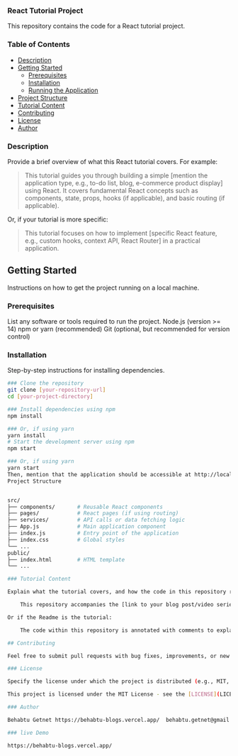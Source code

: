 ### React Tutorial Project

This repository contains the code for a React tutorial project.

### Table of Contents

- [Description](#description)
- [Getting Started](#getting-started)
  - [Prerequisites](#prerequisites)
  - [Installation](#installation)
  - [Running the Application](#running-the-application)
- [Project Structure](#project-structure)
- [Tutorial Content](#tutorial-content)
- [Contributing](#contributing)
- [License](#license)
- [Author](#author)

### Description

Provide a brief overview of what this React tutorial covers. For example:

> This tutorial guides you through building a simple [mention the application type, e.g., to-do list, blog, e-commerce product display] using React. It covers fundamental React concepts such as components, state, props, hooks (if applicable), and basic routing (if applicable).

Or, if your tutorial is more specific:

> This tutorial focuses on how to implement [specific React feature, e.g., custom hooks, context API, React Router] in a practical application.

## Getting Started

Instructions on how to get the project running on a local machine.

### Prerequisites

List any software or tools required to run the project.
Node.js (version >= 14)
npm or yarn (recommended)
Git (optional, but recommended for version control) 

### Installation

Step-by-step instructions for installing dependencies.

```bash
### Clone the repository
git clone [your-repository-url]
cd [your-project-directory]

### Install dependencies using npm
npm install

### Or, if using yarn
yarn install
# Start the development server using npm
npm start

### Or, if using yarn
yarn start
Then, mention that the application should be accessible at http://localhost:3000 (or the appropriate port).
Project Structure


src/
├── components/       # Reusable React components
├── pages/            # React pages (if using routing)
├── services/         # API calls or data fetching logic
├── App.js            # Main application component
├── index.js          # Entry point of the application
├── index.css         # Global styles
└── ...
public/
├── index.html        # HTML template
└── ...

### Tutorial Content

Explain what the tutorial covers, and how the code in this repository relates to the tutorial. If you have a separate blog post or video series, link to them here.

    This repository accompanies the [link to your blog post/video series]. Each commit corresponds to a step in the tutorial, allowing you to follow along and compare your code.

Or if the Readme is the tutorial:

    The code within this repository is annotated with comments to explain each step of the React tutorial. Follow the commits in order to see the progression of the application.

## Contributing

Feel free to submit pull requests with bug fixes, improvements, or new features. Please ensure your code follows the existing style and includes appropriate tests.

### License

Specify the license under which the project is distributed (e.g., MIT, Apache 2.0).

This project is licensed under the MIT License - see the [LICENSE](LICENSE) file for details.

### Author

Behabtu Getnet https://behabtu-blogs.vercel.app/  behabtu.getnet@gmail.com

### live Demo

https://behabtu-blogs.vercel.app/
